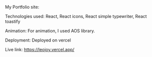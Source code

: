 My Portfolio site:

Technologies used: React, React icons, React simple typewriter, React toastify

Animation: For animation, I used AOS library.

Deployment: Deployed on vercel

Live link: https://leojoy.vercel.app/
